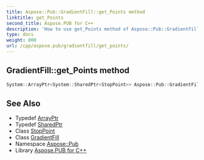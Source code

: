 ```yaml
---
title: Aspose::Pub::GradientFill::get_Points method
linktitle: get_Points
second_title: Aspose.PUB for C++
description: 'How to use get_Points method of Aspose::Pub::GradientFill class in C++.'
type: docs
weight: 800
url: /cpp/aspose.pub/gradientfill/get_points/
---
```

## GradientFill::get_Points method




```cpp
System::ArrayPtr<System::SharedPtr<StopPoint>> Aspose::Pub::GradientFill::get_Points()
```

## See Also

* Typedef [ArrayPtr](../../../system/arrayptr/)
* Typedef [SharedPtr](../../../system/sharedptr/)
* Class [StopPoint](../../stoppoint/)
* Class [GradientFill](../)
* Namespace [Aspose::Pub](../../)
* Library [Aspose.PUB for C++](../../../)
